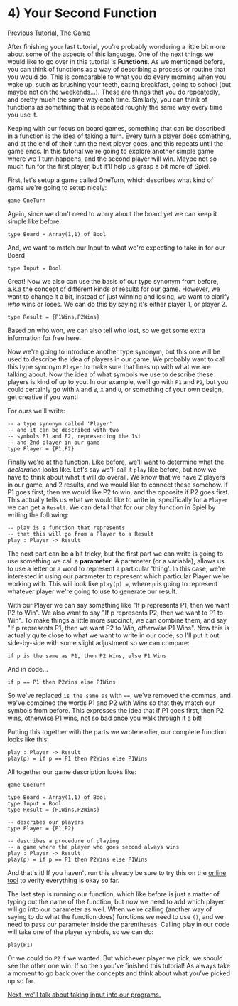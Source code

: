 # 4) Your Second Function

[Previous Tutorial, The Game](TheGame)

After finishing your last tutorial, you're probably wondering a little bit more about some of the aspects of this language. One of the next things we would like to go over in this tutorial is **Functions**. As we mentioned before, you can think of functions as a way of describing a process or routine that you would do. This is comparable to what you do every morning when you wake up, such as brushing your teeth, eating breakfast, going to school (but maybe not on the weekends...). These are things that you do repeatedly, and pretty much the same way each time. Similarly, you can think of functions as something that is repeated roughly the same way every time you use it.

Keeping with our focus on board games, something that can be described in a function is the idea of taking a turn. Every turn a player does something, and at the end of their turn the next player goes, and this repeats until the game ends. In this tutorial we're going to explore another simple game where we 1 turn happens, and the second player will win. Maybe not so much fun for the first player, but it'll help us grasp a bit more of Spiel.

First, let's setup a game called OneTurn, which describes what kind of game we're going to setup nicely:
```
game OneTurn
```

Again, since we don't need to worry about the board yet we can keep it simple like before:
```
type Board = Array(1,1) of Bool
```
And, we want to match our Input to what we're expecting to take in for our Board
```
type Input = Bool
```
Great! Now we also can use the basis of our type synonym from before, a.k.a the concept of different kinds of results for our game. However, we want to change it a bit, instead of just winning and losing, we want to clarify *who* wins or loses. We can do this by saying it's either player 1, or player 2.
```
type Result = {P1Wins,P2Wins}
```
Based on who won, we can also tell who lost, so we get some extra information for free here.

Now we're going to introduce another type synonym, but this one will be used to describe the idea of players in our game. We probably want to call this type synonym `Player` to make sure that lines up with what we are talking about. Now the idea of what symbols we use to describe these players is kind of up to you. In our example, we'll go with `P1` and `P2`, but you could certainly go with `A` and `B`, `X` and `O`, or something of your own design, get creative if you want!

For ours we'll write:
```
-- a type synonym called 'Player'
-- and it can be described with two
-- symbols P1 and P2, representing the 1st
-- and 2nd player in our game
type Player = {P1,P2}
```

Finally we're at the function. Like before, we'll want to determine what the *declaration* looks like. Let's say we'll call it `play` like before, but now we have to think about what it will do overall. We know that we have 2 players in our game, and 2 results, and we would like to connect these somehow. If P1 goes first, then we would like P2 to win, and the opposite if P2 goes first. This actually tells us what we would like to write in, specifically for a `Player` we can get a `Result`. We can detail that for our play function in Spiel by writing the following:
```
-- play is a function that represents
-- that this will go from a Player to a Result
play : Player -> Result
```

The next part can be a bit tricky, but the first part we can write is going to use something we call a **parameter**. A parameter (or a variable), allows us to use a letter or a word to represent a particular 'thing'. In this case, we're interested in using our parameter to represent which particular Player we're working with. This will look like `play(p) =`, where `p` is going to represent whatever player we're going to use to generate our result.

With our Player we can say something like "If p represents P1, then we want P2 to Win". We also want to say "If p represents P2, then we want to P1 to Win". To make things a little more succinct, we can combine them, and say "If p represents P1, then we want P2 to Win, *otherwise* P1 Wins". Now this is actually quite close to what we want to write in our code, so I'll put it out side-by-side with some slight adjustment so we can compare:
```
if p is the same as P1, then P2 Wins, else P1 Wins
```
And in code...
```
if p == P1 then P2Wins else P1Wins
```
So we've replaced `is the same as` with `==`, we've removed the commas, and we've combined the words P1 and P2 with Wins so that they match our symbols from before. This expresses the idea that if P1 goes first, then P2 wins, otherwise P1 wins, not so bad once you walk through it a bit!

Putting this together with the parts we wrote earlier, our complete function looks like this:
```
play : Player -> Result
play(p) = if p == P1 then P2Wins else P1Wins
```

All together our game description looks like:
```
game OneTurn

type Board = Array(1,1) of Bool
type Input = Bool
type Result = {P1Wins,P2Wins}

-- describes our players
type Player = {P1,P2}

-- describes a procedure of playing
-- a game where the player who goes second always wins
play : Player -> Result
play(p) = if p == P1 then P2Wins else P1Wins
```

And that's it! If you haven't run this already be sure to try this on the [online tool](http://access.engr.orst.edu:5168/) to verify everything is okay so far.

The last step is running our function, which like before is just a matter of typing out the name of the function, but now we need to add which player will go into our parameter as well. When we're calling (another way of saying to do what the function does) functions we need to use `()`, and we need to pass our parameter inside the parentheses. Calling play in our code will take one of the player symbols, so we can do:
```
play(P1)
```
Or we could do `P2` if we wanted. But whichever player we pick, we should see the other one win. If so then you've finished this tutorial! As always take a moment to go back over the concepts and think about what you've picked up so far.

[Next, we'll talk about taking input into our programs.](Input)
